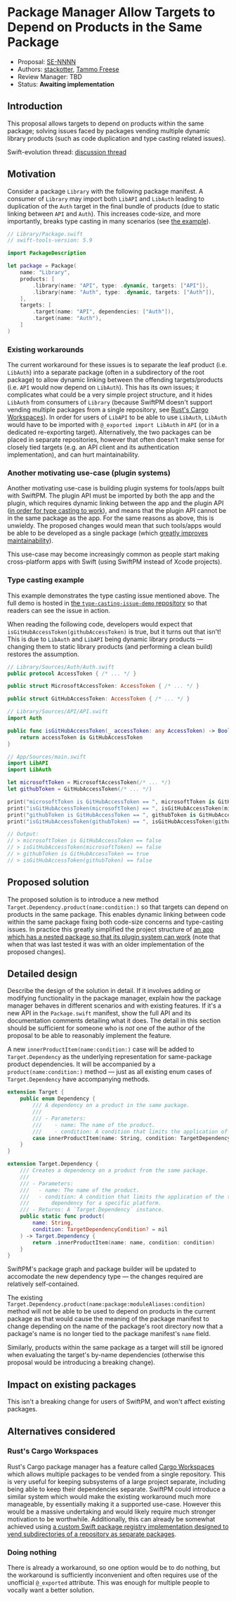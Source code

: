 # Package Manager Allow Targets to Depend on Products in the Same Package

* Proposal: [SE-NNNN](NNNN-swiftpm-same-package-product-dependencies.md)
* Authors: [stackotter](https://github.com/stackotter), [Tammo Freese](https://github.com/tammofreese)
* Review Manager: TBD
* Status: **Awaiting implementation**

## Introduction

This proposal allows targets to depend on products within the same package; solving issues faced by packages vending multiple dynamic library products (such as code duplication and type casting related issues).

Swift-evolution thread: [discussion thread](https://forums.swift.org/t/pitch-swiftpm-allow-targets-to-depend-on-products-in-the-same-package/57717)

## Motivation

Consider a package `Library` with the following package manifest. A consumer of `Library` may import both `LibAPI` and `LibAuth` leading to duplication of the `Auth` target in the final bundle of products (due to static linking between `API` and `Auth`). This increases code-size, and more importantly, breaks type casting in many scenarios (see [the example](#type-casting-example)).

```swift
// Library/Package.swift
// swift-tools-version: 5.9

import PackageDescription

let package = Package(
    name: "Library",
    products: [
        .library(name: "API", type: .dynamic, targets: ["API"]),
        .library(name: "Auth", type: .dynamic, targets: ["Auth"]),
    ],
    targets: [
        .target(name: "API", dependencies: ["Auth"]),
        .target(name: "Auth"),
    ]
)
```

### Existing workarounds

The current workaround for these issues is to separate the leaf product (i.e. `LibAuth`) into a separate package (often in a subdirectory of the root package) to allow dynamic linking between the offending targets/products (i.e. `API` would now depend on `LibAuth`). This has its own issues; it complicates what could be a very simple project structure, and it hides `LibAuth` from consumers of `Library` (because SwiftPM doesn't support vending multiple packages from a single repository, see [Rust's Cargo Workspaces](https://doc.rust-lang.org/book/ch14-03-cargo-workspaces.html)). In order for users of `LibAPI` to be able to use `LibAuth`, `LibAuth` would have to be imported with  `@_exported import LibAuth` in `API` (or in a dedicated re-exporting target). Alternatively, the two packages can be placed in separate repositories, however that often doesn't make sense for closely tied targets (e.g. an API client and its authentication implementation), and can hurt maintainability.

### Another motivating use-case (plugin systems)

Another motivating use-case is building plugin systems for tools/apps built with SwiftPM. The plugin API must be imported by both the app and the plugin, which requires dynamic linking between the app and the plugin API ([in order for type casting to work](#type-casting-example)), and means that the plugin API cannot be in the same package as the app. For the same reasons as above, this is unwieldy. The proposed changes would mean that such tools/apps would be able to be developed as a single package (which [greatly improves maintainability](https://forums.swift.org/t/pitch-swiftpm-allow-targets-to-depend-on-products-in-the-same-package/57717/12)).

This use-case may become increasingly common as people start making cross-platform apps with Swift (using SwiftPM instead of Xcode projects).

### Type casting example

This example demonstrates the type casting issue mentioned above. The full demo is hosted in [the `type-casting-issue-demo` repository](https://github.com/stackotter/type-casting-issue-demo) so that readers can see the issue in action.

When reading the following code, developers would expect that `isGitHubAccessToken(githubAccessToken)` is true, but it turns out that isn't! This is due to `LibAuth` and `LibAPI` being dynamic library products — changing them to static library products (and performing a clean build) restores the assumption.

```swift
// Library/Sources/Auth/Auth.swift
public protocol AccessToken { /* ... */ }

public struct MicrosoftAccessToken: AccessToken { /* ... */ }

public struct GitHubAccessToken: AccessToken { /* ... */ }

// Library/Sources/API/API.swift
import Auth

public func isGitHubAccessToken(_ accessToken: any AccessToken) -> Bool {
    return accessToken is GitHubAccessToken
}

// App/Sources/main.swift
import LibAPI
import LibAuth

let microsoftToken = MicrosoftAccessToken(/* ... */)
let githubToken = GitHubAccessToken(/* ... */)

print("microsoftToken is GitHubAccessToken == ", microsoftToken is GitHubAccessToken)
print("isGitHubAccessToken(microsoftToken) == ", isGitHubAccessToken(microsoftToken))
print("githubToken is GitHubAccessToken == ", githubToken is GitHubAccessToken)
print("isGitHubAccessToken(githubToken) == ", isGitHubAccessToken(githubToken))

// Output:
// > microsoftToken is GitHubAccessToken == false
// > isGitHubAccessToken(microsoftToken) == false
// > githubToken is GitHubAccessToken == true
// > isGitHubAccessToken(githubToken) == false
```

## Proposed solution

The proposed solution is to introduce a new method `Target.Dependency.product(name:condition:)` so that targets can depend on products in the same package. This enables dynamic linking between code within the same package fixing both code-size concerns and type-casting issues. In practice this greatly simplified the project structure of [an app which has a nested package so that its plugin system can work](https://github.com/stackotter/delta-client/blob/single_package/Package.swift) (note that when that was last tested it was with an older implementation of the proposed changes).

## Detailed design

Describe the design of the solution in detail. If it involves adding or
modifying functionality in the package manager, explain how the package manager
behaves in different scenarios and with existing features. If it's a new API in
the `Package.swift` manifest, show the full API and its documentation comments
detailing what it does. The detail in this section should be sufficient for
someone who is *not* one of the author of the proposal to be able to reasonably
implement the feature.

A new `innerProductItem(name:condition:)` case will be added to `Target.Dependency` as the underlying representation for same-package product dependencies. It will be accompanied by a `product(name:condition:)` method — just as all existing enum cases of `Target.Dependency` have accompanying methods.

```swift
extension Target {
	public enum Dependency {
		/// A dependency on a product in the same package.
        ///
        /// - Parameters:
        ///    - name: The name of the product.
        ///    - condition: A condition that limits the application of the target dependency. For example, only apply a dependency for a specific platform.
        case innerProductItem(name: String, condition: TargetDependencyCondition?)
	}
}

extension Target.Dependency {
	/// Creates a dependency on a product from the same package.
    ///
    /// - Parameters:
    ///   - name: The name of the product.
    ///   - condition: A condition that limits the application of the target dependency. For example, only apply a
    ///       dependency for a specific platform.
    /// - Returns: A `Target.Dependency` instance.
    public static func product(
	    name: String,
		condition: TargetDependencyCondition? = nil
	) -> Target.Dependency {
        return .innerProductItem(name: name, condition: condition)
    }
}
```

SwiftPM's package graph and package builder will be updated to accomodate the new dependency type — the changes required are relatively self-contained.

The existing `Target.Dependency.product(name:package:moduleAliases:condition)` method will not be able to be used to depend on products in the current package as that would cause the meaning of the package manifest to change depending on the name of the package's root directory now that a package's name is no longer tied to the package manifest's `name` field. 

Similarly, products within the same package as a target will still be ignored when evaluating the target's by-name dependencies (otherwise this proposal would be introducing a breaking change).

## Impact on existing packages

This isn't a breaking change for users of SwiftPM, and won't affect existing packages.

## Alternatives considered

### Rust's Cargo Workspaces

Rust's Cargo package manager has a feature called [Cargo Workspaces](https://doc.rust-lang.org/book/ch14-03-cargo-workspaces.html) which allows multiple packages to be vended from a single repository. This is very useful for keeping subsystems of a large project separate, including being able to keep their dependencies separate. SwiftPM could introduce a similar system which would make the existing workaround much more manageable, by essentially making it a supported use-case. However this would be a massive undertaking and would likely require much stronger motivation to be worthwhile. Additionally, this can already be somewhat achieved using [a custom Swift package registry implementation designed to vend subdirectories of a repository as separate packages](https://github.com/stackotter/swiftpm-workspaces).

### Doing nothing

There is already a workaround, so one option would be to do nothing, but the workaround is sufficiently inconvenient and often requires use of the unofficial `@_exported` attribute. This was enough for multiple people to vocally want a better solution.
